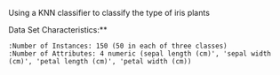Using a KNN classifier to classify the type of iris plants 

Data Set Characteristics:**

    :Number of Instances: 150 (50 in each of three classes)
    :Number of Attributes: 4 numeric (sepal length (cm)', 'sepal width (cm)', 'petal length (cm)', 'petal width (cm))
